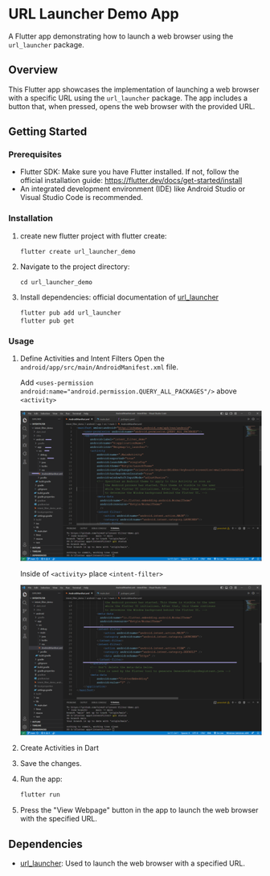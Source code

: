 # URL Launcher Demo App

A Flutter app demonstrating how to launch a web browser using the `url_launcher` package.

## Overview

This Flutter app showcases the implementation of launching a web browser with a specific URL using the `url_launcher` package. The app includes a button that, when pressed, opens the web browser with the provided URL.

## Getting Started

### Prerequisites

- Flutter SDK: Make sure you have Flutter installed. If not, follow the official installation guide: https://flutter.dev/docs/get-started/install
- An integrated development environment (IDE) like Android Studio or Visual Studio Code is recommended.

### Installation

1. create new flutter project with flutter create:
   ```
   flutter create url_launcher_demo
   ```

2. Navigate to the project directory:
   ```
   cd url_launcher_demo
   ```

3. Install dependencies:
   official documentation of [url_launcher](https://pub.dev/packages/url_launcher/install)
   ```
   flutter pub add url_launcher
   flutter pub get
   ```

### Usage

1. Define Activities and Intent Filters
   Open the `android/app/src/main/AndroidManifest.xml` file.

   Add `<uses-permission android:name="android.permission.QUERY_ALL_PACKAGES"/>` above `<activity>`
   
   ![uses-permission](screen_recorder/1.png)
      
   Inside of `<activity>` place `<intent-filter>`
      
   ![uses-permission](screen_recorder/2.png)
   
3. Create Activities in Dart
   
4. Save the changes.

5. Run the app:
   ```sh
   flutter run
   ```

6. Press the "View Webpage" button in the app to launch the web browser with the specified URL.

## Dependencies

- [url_launcher](https://pub.dev/packages/url_launcher): Used to launch the web browser with a specified URL.

